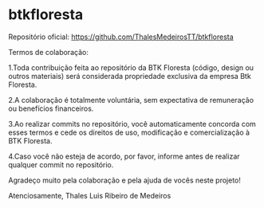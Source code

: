 # btkfloresta
Repositório oficial:
https://github.com/ThalesMedeirosTT/btkfloresta

Termos de colaboração:

1.Toda contribuição feita ao repositório da BTK Floresta (código, design ou outros materiais) será considerada propriedade exclusiva da empresa Btk Floresta.

2.A colaboração é totalmente voluntária, sem expectativa de remuneração ou benefícios financeiros.

3.Ao realizar commits no repositório, você automaticamente concorda com esses termos e cede os direitos de uso, modificação e comercialização à BTK Floresta.

4.Caso você não esteja de acordo, por favor, informe antes de realizar qualquer commit no repositório.



Agradeço muito pela colaboração e pela ajuda de vocês neste projeto!

Atenciosamente,
Thales Luis Ribeiro de Medeiros
